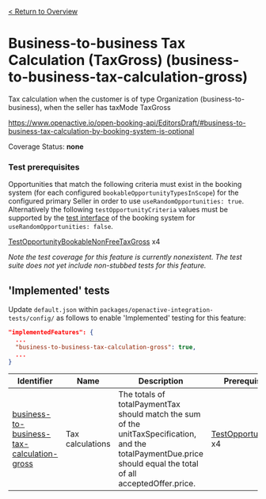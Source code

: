 [< Return to Overview](../../README.md)
# Business-to-business Tax Calculation (TaxGross) (business-to-business-tax-calculation-gross)

Tax calculation when the customer is of type Organization (business-to-business), when the seller has taxMode TaxGross


https://www.openactive.io/open-booking-api/EditorsDraft/#business-to-business-tax-calculation-by-booking-system-is-optional

Coverage Status: **none**
### Test prerequisites
Opportunities that match the following criteria must exist in the booking system (for each configured `bookableOpportunityTypesInScope`) for the configured primary Seller in order to use `useRandomOpportunities: true`. Alternatively the following `testOpportunityCriteria` values must be supported by the [test interface](https://openactive.io/test-interface/) of the booking system for `useRandomOpportunities: false`.

[TestOpportunityBookableNonFreeTaxGross](https://openactive.io/test-interface#TestOpportunityBookableNonFreeTaxGross) x4

*Note the test coverage for this feature is currently nonexistent. The test suite does not yet include non-stubbed tests for this feature.*


## 'Implemented' tests

Update `default.json` within `packages/openactive-integration-tests/config/` as follows to enable 'Implemented' testing for this feature:

```json
"implementedFeatures": {
  ...
  "business-to-business-tax-calculation-gross": true,
  ...
}
```

| Identifier | Name | Description | Prerequisites per Opportunity Type |
|------------|------|-------------|---------------|
| [business-to-business-tax-calculation-gross](./implemented/business-to-business-tax-calculation-gross-test.js) | Tax calculations | The totals of totalPaymentTax should match the sum of the unitTaxSpecification, and the totalPaymentDue.price should equal the total of all acceptedOffer.price. | [TestOpportunityBookableNonFreeTaxGross](https://openactive.io/test-interface#TestOpportunityBookableNonFreeTaxGross) x4 |


